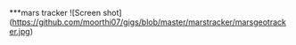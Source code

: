***mars tracker
![Screen shot] (https://github.com/moorthi07/gigs/blob/master/marstracker/marsgeotracker.jpg)
